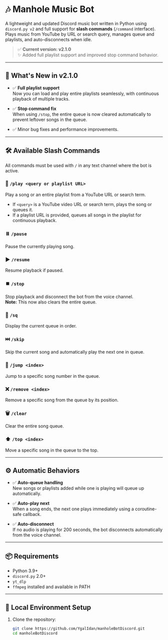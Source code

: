 # 🎶 Manhole Music Bot

A lightweight and updated Discord music bot written in Python using `discord.py v2` and full support for **slash commands** (`/command` interface).  
Plays music from YouTube by URL or search query, manages queue and playlists, and auto-disconnects when idle.

> ✅ **Current version: v2.1.0**  
> ✨ Added full playlist support and improved stop command behavior.

---

## 🚀 What's New in v2.1.0

- ✅ **Full playlist support**  
  Now you can load and play entire playlists seamlessly, with continuous playback of multiple tracks.  

- ✅ **Stop command fix**  
  When using `/stop`, the entire queue is now cleared automatically to prevent leftover songs in the queue.

- ✅ Minor bug fixes and performance improvements.

---

## 🛠️ Available Slash Commands

All commands must be used with `/` in any text channel where the bot is active.

### 🎵 `/play <query or playlist URL>`
Play a song or an entire playlist from a YouTube URL or search term.
- If `<query>` is a YouTube video URL or search term, plays the song or queues it.
- If a playlist URL is provided, queues all songs in the playlist for continuous playback.

### ⏸️ `/pause`
Pause the currently playing song.

### ▶️ `/resume`
Resume playback if paused.

### ⏹️ `/stop`
Stop playback and disconnect the bot from the voice channel.  
**Note:** This now also clears the entire queue.

### 📃 `/sq`
Display the current queue in order.

### ⏭️ `/skip`
Skip the current song and automatically play the next one in queue.

### 🔢 `/jump <index>`
Jump to a specific song number in the queue.

### ❌ `/remove <index>`
Remove a specific song from the queue by its position.

### 🗑️ `/clear`
Clear the entire song queue.

### ⬆️ `/top <index>`
Move a specific song in the queue to the top.

---

## ⚙️ Automatic Behaviors

- ✅ **Auto-queue handling**  
  New songs or playlists added while one is playing will queue up automatically.
  
- ✅ **Auto-play next**  
  When a song ends, the next one plays immediately using a coroutine-safe callback.

- ✅ **Auto-disconnect**  
  If no audio is playing for 200 seconds, the bot disconnects automatically from the voice channel.

---

## 📦 Requirements

- Python 3.9+  
- `discord.py` 2.0+  
- `yt_dlp`  
- `ffmpeg` installed and available in PATH  

---

## 🧪 Local Environment Setup

1. Clone the repository:  
   ```bash
   git clone https://github.com/YgalIdan/manholeBotDiscord.git
   cd manholeBotDiscord
